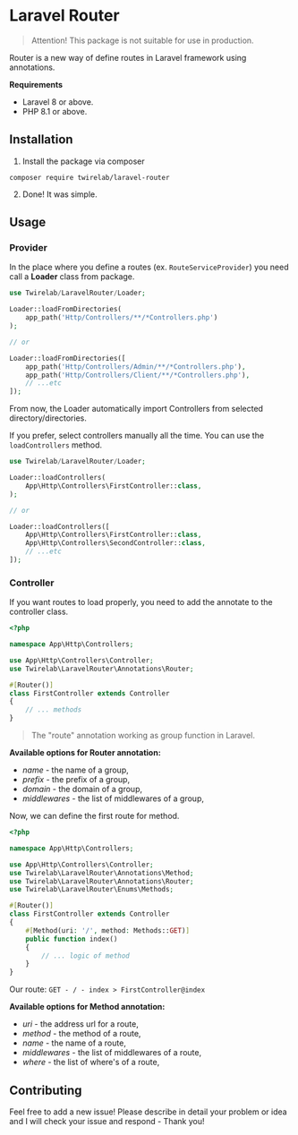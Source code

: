 # Laravel Router

> Attention! This package is not suitable for use in production.

Router is a new way of define routes in Laravel framework using annotations.

**Requirements**
- Laravel 8 or above.
- PHP 8.1 or above.

## Installation
1. Install the package via composer
```shell
composer require twirelab/laravel-router
```

2. Done! It was simple.

## Usage
### Provider
In the place where you define a routes (ex. `RouteServiceProvider`) you need call a **Loader** class from package.

```php
use Twirelab/LaravelRouter/Loader;

Loader::loadFromDirectories(
    app_path('Http/Controllers/**/*Controllers.php')
);

// or

Loader::loadFromDirectories([
    app_path('Http/Controllers/Admin/**/*Controllers.php'),
    app_path('Http/Controllers/Client/**/*Controllers.php'),
    // ...etc
]);
```

From now, the Loader automatically import Controllers from selected directory/directories.

If you prefer, select controllers manually all the time. You can use the `loadControllers` method.

```php
use Twirelab/LaravelRouter/Loader;

Loader::loadControllers(
    App\Http\Controllers\FirstController::class,
);

// or

Loader::loadControllers([
    App\Http\Controllers\FirstController::class,
    App\Http\Controllers\SecondController::class,
    // ...etc
]);
```

### Controller
If you want routes to load properly, you need to add the annotate to the controller class.

```php
<?php

namespace App\Http\Controllers;

use App\Http\Controllers\Controller;
use Twirelab\LaravelRouter\Annotations\Router;

#[Router()]
class FirstController extends Controller
{
    // ... methods
}
```

> The "route" annotation working as group function in Laravel.

**Available options for Router annotation:**
- _name_ - the name of a group,
- _prefix_ - the prefix of a group,
- _domain_ - the domain of a group,
- _middlewares_ - the list of middlewares of a group,

Now, we can define the first route for method.

```php
<?php

namespace App\Http\Controllers;

use App\Http\Controllers\Controller;
use Twirelab\LaravelRouter\Annotations\Method;
use Twirelab\LaravelRouter\Annotations\Router;
use Twirelab\LaravelRouter\Enums\Methods;

#[Router()]
class FirstController extends Controller
{
    #[Method(uri: '/', method: Methods::GET)]
    public function index()
    {
        // ... logic of method
    }
}
```

Our route: `GET - / - index > FirstController@index`

**Available options for Method annotation:**
- _uri_ - the address url for a route,
- _method_ - the method of a route,
- _name_ - the name of a route,
- _middlewares_ - the list of middlewares of a route,
- _where_ - the list of where's of a route,

## Contributing
Feel free to add a new issue! Please describe in detail your problem or idea and I will check your issue and respond - Thank you!